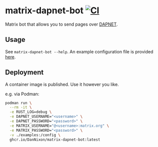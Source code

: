 # matrix-dapnet-bot [![CI](https://github.com/DanNixon/matrix-dapnet-bot/actions/workflows/ci.yml/badge.svg?branch=main)](https://github.com/DanNixon/matrix-dapnet-bot/actions/workflows/ci.yml)

Matrix bot that allows you to send pages over [DAPNET](https://www.hampager.de/).

## Usage

See `matrix-dapnet-bot --help`.
An example configuration file is provided [here](./examples/config.toml).

## Deployment

A container image is published.
Use it however you like.

e.g. via Podman:
```sh
podman run \
  --rm -it \
  -e RUST_LOG=debug \
  -e DAPNET_USERNAME="<username>" \
  -e DAPNET_PASSWORD="<password>" \
  -e MATRIX_USERNAME="@<username>:matrix.org" \
  -e MATRIX_PASSWORD="<password>" \
  -v ./examples:/config \
  ghcr.io/DanNixon/matrix-dapnet-bot:latest
```

